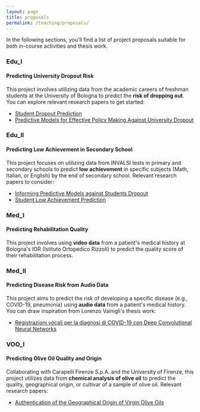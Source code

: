 ```yaml
---
layout: page
title: proposals
permalink: /teaching/proposals/
---
```


In the following sections, you'll find a list of project proposals suitable for both in-course activities and thesis work.

### Edu_I

#### Predicting University Dropout Risk

This project involves utilizing data from the academic careers of freshman students at the University of Bologna to predict the **risk of dropping out**. You can explore relevant research papers to get started:

- [Student Dropout Prediction](https://link.springer.com/chapter/10.1007/978-3-030-52237-7_11)
- [Predictive Models for Effective Policy Making Against University Dropout](https://cris.unibo.it/handle/11585/910769)

### Edu_II

#### Predicting Low Achievement in Secondary School

This project focuses on utilizing data from INVALSI tests in primary and secondary schools to predict **low achievement** in specific subjects (Math, Italian, or English) by the end of secondary school. Relevant research papers to consider:

- [Informing Predictive Models against Students Dropout](https://cris.unibo.it/handle/11585/874372)
- [Student Low Achievement Prediction](https://link.springer.com/chapter/10.1007/978-3-031-11644-5_76)

### Med_I

#### Predicting Rehabilitation Quality

This project involves using **video data** from a patient's medical history at Bologna's IOR (Istituto Ortopedico Rizzoli) to predict the quality score of their rehabilitation process.

### Med_II

#### Predicting Disease Risk from Audio Data

This project aims to predict the risk of developing a specific disease (e.g., COVID-19, pneumonia) using **audio data** from a patient's medical history. You can draw inspiration from Lorenzo Vainigli's thesis work:

- [Registrazioni vocali per la diagnosi di COVID-19 con Deep Convolutional Neural Networks](https://amslaurea.unibo.it/22896/1/Registrazioni%20vocali%20per%20la%20diagnosi%20di%20COVID-19%20con%20Deep%20Convolutional%20Neural%20Networks.pdf)

### VOO_I

#### Predicting Olive Oil Quality and Origin

Collaborating with Carapelli Firenze S.p.A. and the University of Firenze, this project utilizes data from **chemical analysis of olive oil** to predict the quality, geographical origin, or cultivar of a sample of olive oil. Relevant research papers:

- [Authentication of the Geographical Origin of Virgin Olive Oils](https://www.sciencedirect.com/science/article/pii/S0956713520300724)
